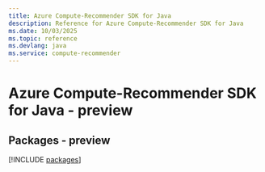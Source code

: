 ```yaml
---
title: Azure Compute-Recommender SDK for Java
description: Reference for Azure Compute-Recommender SDK for Java
ms.date: 10/03/2025
ms.topic: reference
ms.devlang: java
ms.service: compute-recommender
---
```

# Azure Compute-Recommender SDK for Java - preview
## Packages - preview
[!INCLUDE [packages](compute-recommender-index.md)]